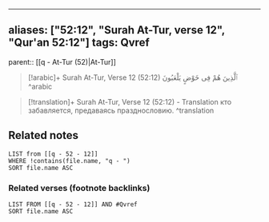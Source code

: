 
---
aliases: ["52:12", "Surah At-Tur, verse 12", "Qur'an 52:12"]
tags: Qvref
---

parent:: [[q - At-Tur (52)|At-Tur]]

> [!arabic]+ Surah At-Tur, Verse 12 (52:12)
> <span class="quran-arabic">ٱلَّذِينَ هُمْ فِى خَوْضٍ يَلْعَبُونَ</span>
^arabic

> [!translation]+ Surah At-Tur, Verse 12 (52:12) - Translation
> кто забавляется, предаваясь празднословию.
^translation



## Related notes
```dataview
LIST from [[q - 52 - 12]]
WHERE !contains(file.name, "q - ")
SORT file.name ASC
```

### Related verses (footnote backlinks)
```dataview
LIST FROM [[q - 52 - 12]] AND #Qvref
SORT file.name ASC
```

